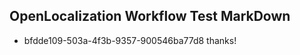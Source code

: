 ## OpenLocalization Workflow Test MarkDown
* bfdde109-503a-4f3b-9357-900546ba77d8 thanks!

<!--HONumber=Jul16_HO2-->



